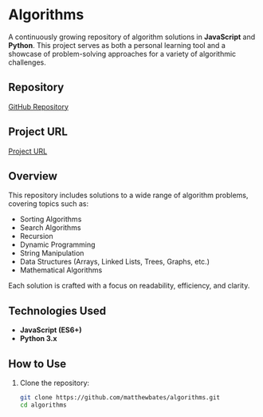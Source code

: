 # Algorithms

A continuously growing repository of algorithm solutions in **JavaScript** and **Python**. This project serves as both a personal learning tool and a showcase of problem-solving approaches for a variety of algorithmic challenges.

## Repository
[GitHub Repository](https://github.com/matthewbates/algorithms.git)

## Project URL
[Project URL](https://github.com/matthewbates/algorithms#)

## Overview
This repository includes solutions to a wide range of algorithm problems, covering topics such as:
- Sorting Algorithms
- Search Algorithms
- Recursion
- Dynamic Programming
- String Manipulation
- Data Structures (Arrays, Linked Lists, Trees, Graphs, etc.)
- Mathematical Algorithms

Each solution is crafted with a focus on readability, efficiency, and clarity.

## Technologies Used
- **JavaScript (ES6+)**
- **Python 3.x**

## How to Use
1. Clone the repository:
   ```bash
   git clone https://github.com/matthewbates/algorithms.git
   cd algorithms
